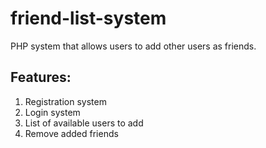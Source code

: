 # friend-list-system
PHP system that allows users to add other users as friends.

## Features:
1. Registration system
2. Login system
3. List of available users to add
4. Remove added friends
